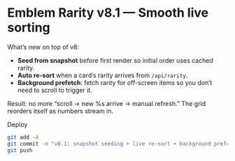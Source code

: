 # Emblem Rarity v8.1 — Smooth live sorting

What’s new on top of v8:
- **Seed from snapshot** before first render so initial order uses cached rarity.
- **Auto re-sort** when a card’s rarity arrives from `/api/rarity`.
- **Background prefetch**: fetch rarity for off-screen items so you don’t need to scroll to trigger it.

Result: no more “scroll → new %s arrive → manual refresh.” The grid reorders itself as numbers stream in.

Deploy
```bash
git add -A
git commit -m "v8.1: snapshot seeding + live re-sort + background prefetch"
git push
```
